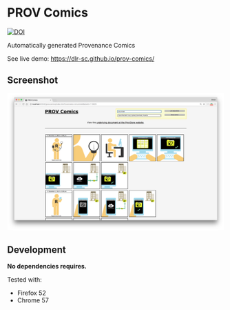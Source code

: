 # PROV Comics

[![DOI](https://zenodo.org/badge/DOI/10.5281/zenodo.555927.svg)](https://doi.org/10.5281/zenodo.555927)


Automatically generated Provenance Comics

See live demo: https://dlr-sc.github.io/prov-comics/


## Screenshot
![Screenshot](./Screenshot.png)


## Development

**No dependencies requires.**

Tested with:

* Firefox 52
* Chrome 57

